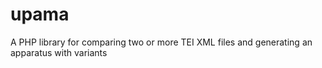 # upama
A PHP library for comparing two or more TEI XML files and generating an apparatus with variants
